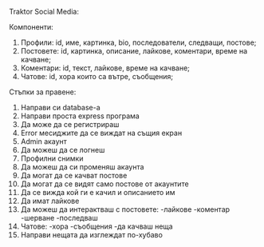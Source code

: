 Traktor Social Media:

Компоненти:
1. Профили: id, име, картинка, bio, последователи, следващи, постове;
2. Постовете: id, картинка, описание, лайкове, коментари, време на качване;
3. Коментари: id, текст, лайкове, време на качване;
4. Чатове: id, хора които са вътре, съобщения;

Стъпки за правене:
1. Направи си database-a
2. Направи проста express програма
3. Да може да се регистрираш
4. Error месиджите да се виждат на същия екран
5. Admin акаунт
6. Да можеш да се логнеш
7. Профилни снимки
8. Да можеш да си променяш акаунта
9. Да могат да се качват постове
10. Да могат да се видят само постове от акаунтите
11. Да се вижда кой ги е качил и описанието им
12. Да имат лайкове
13. Да можеш да интерактваш с постовете:
    -лайкове
    -коментар
    -шерване
    -последваш
14. Чатове:
    -хора
    -съобщения
    -да качваш неща
15. Направи нещата да изглеждат по-хубаво